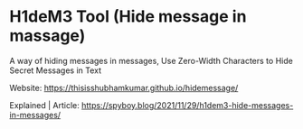 # H1deM3 Tool (Hide message in massage)

A way of hiding messages in messages, Use Zero-Width Characters to Hide Secret Messages in Text

Website: https://thisisshubhamkumar.github.io/hidemessage/

Explained | Article: https://spyboy.blog/2021/11/29/h1dem3-hide-messages-in-messages/
